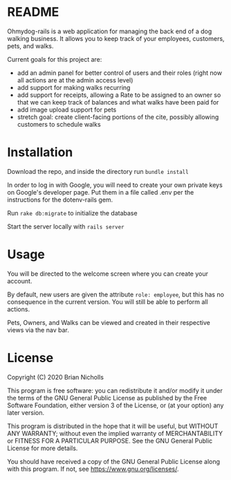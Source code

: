 # README

Ohmydog-rails is a web application for managing the back end of a dog walking business. It allows you to keep track of your employees, customers, pets, and walks.

Current goals for this project are:

- add an admin panel for better control of users and their roles (right now all actions are at the admin access level)
- add support for making walks recurring
- add support for receipts, allowing a Rate to be assigned to an owner so that we can keep track of balances and what walks have been paid for
- add image upload support for pets
- stretch goal: create client-facing portions of the cite, possibly allowing customers to schedule walks


# Installation

Download the repo, and inside the directory run `bundle install`

In order to log in with Google, you will need to create your own private keys on Google's developer page. Put them in a file called .env per the instructions for the dotenv-rails gem.

Run `rake db:migrate` to initialize the database

Start the server locally with `rails server`

# Usage

You will be directed to the welcome screen where you can create your account.

By default, new users are given the attribute `role: employee`, but this has no consequence in the current version. You will still be able to perform all actions.

Pets, Owners, and Walks can be viewed and created in their respective views via the nav bar.

# License

Copyright (C) 2020 Brian Nicholls

This program is free software: you can redistribute it and/or modify
it under the terms of the GNU General Public License as published by
the Free Software Foundation, either version 3 of the License, or
(at your option) any later version.

This program is distributed in the hope that it will be useful,
but WITHOUT ANY WARRANTY; without even the implied warranty of
MERCHANTABILITY or FITNESS FOR A PARTICULAR PURPOSE.  See the
GNU General Public License for more details.

You should have received a copy of the GNU General Public License
along with this program.  If not, see <https://www.gnu.org/licenses/>.
